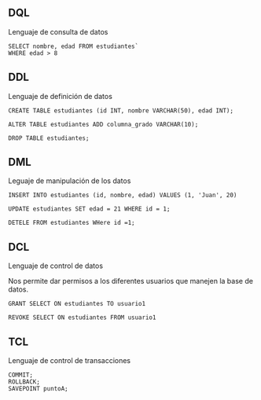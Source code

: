 ## DQL
Lenguaje de consulta de datos
```MySQL
SELECT nombre, edad FROM estudiantes`
WHERE edad > 8
```

## DDL 
Lenguaje de definición de datos
```MySQL
CREATE TABLE estudiantes (id INT, nombre VARCHAR(50), edad INT);

ALTER TABLE estudiantes ADD columna_grado VARCHAR(10);

DROP TABLE estudiantes;
```

## DML
Leguaje de manipulación de los datos
```MySQL
INSERT INTO estudiantes (id, nombre, edad) VALUES (1, 'Juan', 20)

UPDATE estudiantes SET edad = 21 WHERE id = 1;

DETELE FROM estudiantes WHere id =1;
```

## DCL
Lenguaje de control de datos

Nos permite dar permisos a los diferentes usuarios que manejen la base de datos.

```MySQL
GRANT SELECT ON estudiantes TO usuario1

REVOKE SELECT ON estudiantes FROM usuario1
```

## TCL
Lenguaje de control de transacciones
```MySQL
COMMIT;
ROLLBACK;
SAVEPOINT puntoA;
```
